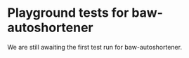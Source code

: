 # Playground tests for baw-autoshortener
We are still awaiting the first test run for baw-autoshortener.
